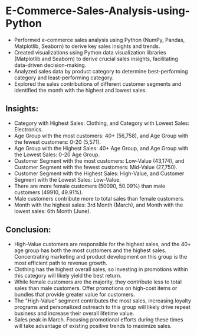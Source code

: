 # E-Commerce-Sales-Analysis-using-Python
- Performed e-commerce sales analysis using Python (NumPy, Pandas, Matplotlib, Seaborn) to derive key sales insights and trends. 
- Created visualizations using Python data visualization libraries (Matplotlib and Seaborn) to derive crucial sales insights, facilitating data-driven decision-making. 
- Analyzed sales data by product category to determine best-performing category and least-performing category. 
- Explored the sales contributions of different customer segments and identified the month with the highest and lowest sales.

## Insights:
- Category with Highest Sales: Clothing, and Category with Lowest Sales: Electronics.
- Age Group with the most customers: 40+ (56,758), and Age Group with the fewest customers: 0-20 (5,571).
- Age Group with the Highest Sales: 40+ Age Group, and Age Group with the Lowest Sales: 0-20 Age Group.
- Customer Segment with the most customers: Low-Value (43,174), and Customer Segment with the fewest customers: Mid-Value (27,750).
- Customer Segment with the Highest Sales: High-Value, and Customer Segment with the Lowest Sales: Low-Value.
- There are more female customers (50090, 50.09%) than male customers (49910, 49.91%).
- Male customers contribute more to total sales than female customers. 
- Month with the highest sales: 3rd Month (March), and Month with the lowest sales: 6th Month (June).

## Conclusion:
- High-Value customers are responsible for the highest sales, and the 40+ age group has both the most customers and the highest sales. Concentrating marketing and product development on this group is the most efficient path to revenue growth.
- Clothing has the highest overall sales, so investing in promotions within this category will likely yield the best return.
- While female customers are the majority, they contribute less to total sales than male customers. Offer promotions on high-cost items or bundles that provide greater value for customers.
- The "High-Value" segment contributes the most sales, increasing loyalty programs and personalized outreach to this group will likely drive repeat business and increase their overall lifetime value. 
- Sales peak in March. Focusing promotional efforts during these times will take advantage of existing positive trends to maximize sales.

